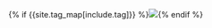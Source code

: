 {% if {{site.tag_map[include.tag]}} %}<img src="https://img.shields.io/badge/{{site.tag_map[include.tag]}}" />{% endif %}